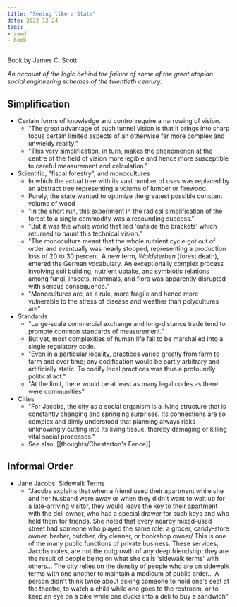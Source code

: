 ```yaml
---
title: "Seeing like a State"
date: 2022-12-24
tags:
- seed
- book
---
```


Book by James C. Scott

*An account of the logic behind the failure of some of the great utopian social engineering schemes of the twentieth century.*

## Simplification
- Certain forms of knowledge and control require a narrowing of vision.
	- "The great advantage of such tunnel vision is that it brings into sharp focus certain limited aspects of an otherwise far more complex and unwieldy reality."
	- "This very simplification, in turn, makes the phenomenon at the centre of the field of vision more legible and hence more susceptible to careful measurement and calculation."
- Scientific, "fiscal forestry", and monocultures
	- In which the actual tree with its vast number of uses was replaced by an abstract tree representing a volume of lumber or firewood.
	- Purely, the state wanted to optimize the greatest possible constant volume of wood
	- "In the short run, this experiment in the radical simplification of the forest to a single commodity was a resounding success."
	- "But it was the whole world that lied 'outside the brackets' which returned to haunt this technical vision."
	- "The monoculture meant that the whole nutrient cycle got out of order and eventually was nearly stopped, representing a production loss of 20 to 30 percent. A new term, *Waldsterben* (forest death), entered the German vocabulary. An exceptionally complex process involving soil building, nutrient uptake, and symbiotic relations among fungi, insects, mammals, and flora was apparently disrupted with serious consequence."
	- "Monocultures are, as a rule, more fragile and hence more vulnerable to the stress of disease and weather than polycultures are"
- Standards
	- "Large-scale commercial exchange and long-distance trade tend to promote common standards of measurement."
	- But yet, most complexities of human life fail to be marshalled into a single regulatory code.
	- "Even in a particular locality, practices varied greatly from farm to farm and over time; any codification would be partly arbitrary and artificially static. To codify local practices was thus a profoundly political act."
	- "At the limit, there would be at least as many legal codes as there were communities"
- Cities
	- "For Jacobs, the city as a social organism is a living structure that is constantly changing and springing surprises. Its connections are so complex and dimly understood that planning always risks unknowingly cutting into its living tissue, thereby damaging or killing vital social processes."
	- See also: [[thoughts/Chesterton's Fence]]
## Informal Order
- Jane Jacobs' Sidewalk Terms
	- "Jacobs explains that when a friend used their apartment while she and her husband were away or when they didn't want to wait up for a late-arriving visitor, they would leave the key to their apartment with the deli owner, who had a special drawer for such keys and who held them for friends. She noted that every nearby mixed-used street had someone who played the same role: a grocer, candy-store owner, barber, butcher, dry cleaner, or bookshop owner/ This is one of the many public functions of private business. These services, Jacobs notes, are not the outgrowth of any deep friendship; they are the result of people being on what she calls 'sidewalk terms' with others... The city relies on the density of people who are on sidewalk terms with one another to maintain a modicum of public order... A person didn't think twice about asking someone to hold one's seat at the theatre, to watch a child while one goes to the restroom, or to keep an eye on a bike while one ducks into a deli to buy a sandwich"